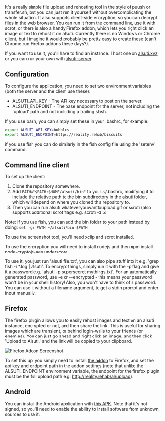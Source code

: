 It's a really simple file upload and rehosting tool in the style of puush or transfer.sh, but you can just run it yourself without overcomplicating the whole situation. It also supports client-side encryption, so you can decrypt files in the web browser. You can run it from the command line, use it with scrot, or there is also a handy Firefox addon, which lets you right click an image or text to rehost it on alsuti. Currently there is no Windows or Chrome client, but I imagine it would probably be pretty easy to create these (can't Chrome run Firefox addons these days?).

If you want to use it, you'll have to find an instance. I host one on [alsuti.xyz](https://alsuti.xyz) or you can run your own with [alsuti-server](https://github.com/reality/alsuti-server).

## Configuration

To configure the application, you need to set two environment variables (both the server and the client use these):

* ALSUTI_API_KEY - The API key necessary to post on the server.
* ALSUTI_ENDPOINT - The base endpoint for the server, not including the 'upload' path and not including a trailing slash.

If you use bash, you can simply set these in your .bashrc, for example:

```bash
export ALSUTI_API_KEY=bubbles
export ALSUTI_ENDPOINT=https://reality.rehab/biscuits
```

if you use fish you can do similarly in the fish config file using the 'setenv' command.

## Command line client

To set up the client:

1. Clone the repository somewhere.
2. Add ```PATH="$PATH:$HOME/alsuti/bin"``` to your ~/.bashrc, modifying it to include the relative path to the bin subdirectory in the alsuti folder, which will depend on where you cloned this repository to.
3. Then you can run alsuti whateveryouwanttoupload.gif or scroti (also supports additional scrot flags e.g. scroti -d 5)

Note: if you use fish, you can add the bin folder to your path instead by doing: ```set -gx PATH ~/alsuti/bin $PATH```

To use the screenshot tool, you'll need xclip and scrot installed.

To use the encryption you will need to install nodejs and then npm install node-cryptojs-aes underscore.

To use it, you just run 'alsuti file.txt', you can also pipe stuff into it e.g. 'grep fish -i *.log | alsuti'. To encrypt things, simply run it with the -p flag and give it a password e.g. 'alsuti -p supersecret mythings.txt'. For an automatically generated password, use -e or --encrypted - this means your password won't be in your shell history! Also, you won't have to think of a password. You can use it without a filename argument, to get a stdin prompt and enter input manually.

## Firefox

The firefox plugin allows you to easily rehost images and text on an alsuti instance, encrypted or not, and then share the link. This is useful for sharing images which are transient, or behind login-walls to your friends (or enemies). You can just go ahead and right click an image, and then click 'Upload to Alsuti,' and the link will be copied to your clipboard.

![Firefox Addon Screenshot](http://reality.rehab/al/VyFaTRiox.png)

To set this up, you simply need to install [the addon](https://github.com/reality/alsuti/raw/master/firefox/alsuti_firefox_addon-0.0.6-an%2Bfx.xpi) to Firefox, and set the api key and endpoint path in the addon settings (note that unlike the ALSUTI_ENDPOINT environment variable, the endpoint for the firefox plugin must be the full upload path e.g. http://reality.rehab/al/upload).

## Android

You can install the Android application with [this APK](https://github.com/reality/alsuti/blob/master/android/app/build/outputs/apk/app-debug.apk). Note that it's not signed, so you'll need to enable the ability to install software from unknown sources to use it.
